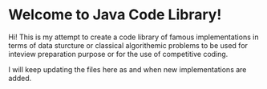 # Welcome to Java Code Library!

Hi! This is my attempt to create a code library of famous implementations in terms of data sturcture or classical algorithemic problems to be used for inteview preparation purpose or for the use of competitive coding.

I will keep updating the files here as and when new implementations are added.